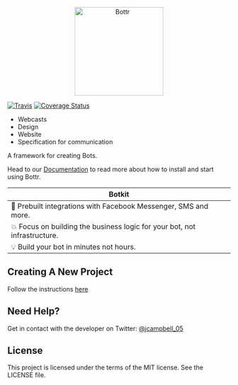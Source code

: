 <p align="center">
<img alt="Bottr" src="https://bottr-js.github.io/Bottr/Images/Logo.png" height="200" />
</p>

[![Travis](https://img.shields.io/travis/Bottr-js/Bottr.svg?maxAge=2592000)](https://travis-ci.org/Bottr-js/Bottr) [![Coverage Status](https://coveralls.io/repos/github/Bottr-js/Bottr/badge.svg?branch=master)](https://coveralls.io/github/Bottr-js/Bottr?branch=master)

- Webcasts
- Design
- Website
- Specification for communication

A framework for creating Bots.

Head to our [Documentation](https://github.com/Bottr-js/Bottr/wiki) to read more about how to install and start using Bottr.

| Botkit        |
| ------------- |
| :rocket: Prebuilt integrations with Facebook Messenger, SMS and more. |
| :boom: Focus on building the business logic for your bot, not infrastructure. |
| :bulb: Build your bot in minutes not hours. |

## Creating A New Project

Follow the instructions [here](https://github.com/Bottr-js/Bottr/wiki/Creating-a-new-project)

## Need Help?

Get in contact with the developer on Twitter: [@jcampbell_05](https://twitter.com/jcampbell_05)

## License

This project is licensed under the terms of the MIT license. See the LICENSE file.
